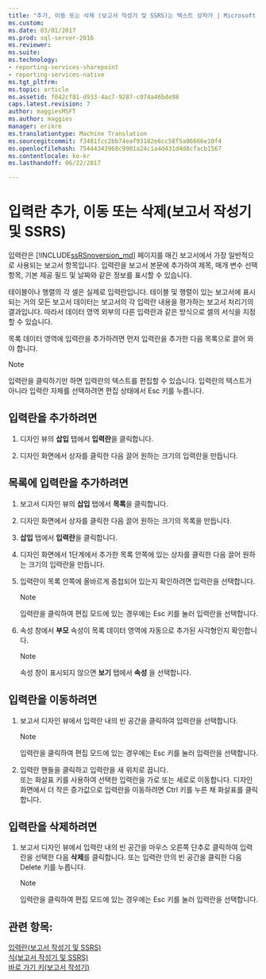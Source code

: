 ```yaml
---
title: "추가, 이동 또는 삭제 (보고서 작성기 및 SSRS)는 텍스트 상자가 | Microsoft Docs"
ms.custom: 
ms.date: 03/01/2017
ms.prod: sql-server-2016
ms.reviewer: 
ms.suite: 
ms.technology:
- reporting-services-sharepoint
- reporting-services-native
ms.tgt_pltfrm: 
ms.topic: article
ms.assetid: f042cf81-d933-4ac7-9287-c074a46bde98
caps.latest.revision: 7
author: maggiesMSFT
ms.author: maggies
manager: erikre
ms.translationtype: Machine Translation
ms.sourcegitcommit: f3481fcc2bb74eaf93182e6cc58f5a06666e10f4
ms.openlocfilehash: 75444343968c9901a24c1a4d431d4d8cfacb1567
ms.contentlocale: ko-kr
ms.lasthandoff: 06/22/2017

---
```

# <a name="add-move-or-delete-a-text-box-report-builder-and-ssrs"></a>입력란 추가, 이동 또는 삭제(보고서 작성기 및 SSRS)
  입력란은 [!INCLUDE[ssRSnoversion_md](../../includes/ssrsnoversion-md.md)] 페이지를 매긴 보고서에서 가장 일반적으로 사용되는 보고서 항목입니다. 입력란을 보고서 본문에 추가하여 제목, 매개 변수 선택 항목, 기본 제공 필드 및 날짜와 같은 정보를 표시할 수 있습니다.  
  
 테이블이나 행렬의 각 셀은 실제로 입력란입니다. 테이블 및 행렬이 있는 보고서에 표시되는 거의 모든 보고서 데이터는 보고서의 각 입력란 내용을 평가하는 보고서 처리기의 결과입니다. 따라서 데이터 영역 외부의 다른 입력란과 같은 방식으로 셀의 서식을 지정할 수 있습니다.  
  
 목록 데이터 영역에 입력란을 추가하려면 먼저 입력란을 추가한 다음 목록으로 끌어 와야 합니다.  
  
> [!NOTE]  
>  입력란을 클릭하기만 하면 입력란의 텍스트를 편집할 수 있습니다. 입력란의 텍스트가 아니라 입력란 자체를 선택하려면 편집 상태에서 Esc 키를 누릅니다.  
  
## <a name="to-add-a-text-box"></a>입력란을 추가하려면  
  
1.  디자인 뷰의 **삽입** 탭에서 **입력란**을 클릭합니다.  
  
2.  디자인 화면에서 상자를 클릭한 다음 끌어 원하는 크기의 입력란을 만듭니다.  
  
## <a name="to-add-a-text-box-in-a-list"></a>목록에 입력란을 추가하려면  
  
1.  보고서 디자인 뷰의 **삽입** 탭에서 **목록**을 클릭합니다.  
  
2.  디자인 화면에서 상자를 클릭한 다음 끌어 원하는 크기의 목록을 만듭니다.  
  
3.  **삽입** 탭에서 **입력란**을 클릭합니다.  
  
4.  디자인 화면에서 1단계에서 추가한 목록 안쪽에 있는 상자를 클릭한 다음 끌어 원하는 크기의 입력란을 만듭니다.   
  
5.  입력란이 목록 안쪽에 올바르게 중첩되어 있는지 확인하려면 입력란을 선택합니다.  
  
    > [!NOTE]  
    >  입력란을 클릭하여 편집 모드에 있는 경우에는 Esc 키를 눌러 입력란을 선택합니다.  
  
6.  속성 창에서 **부모** 속성이 목록 데이터 영역에 자동으로 추가된 사각형인지 확인합니다.  
  
    > [!NOTE]  
    >  속성 창이 표시되지 않으면 **보기** 탭에서 **속성** 을 선택합니다.  
  
## <a name="to-move-a-text-box"></a>입력란을 이동하려면  
  
1.  보고서 디자인 뷰에서 입력란 내의 빈 공간을 클릭하여 입력란을 선택합니다.  
  
    > [!NOTE]  
    >  입력란을 클릭하여 편집 모드에 있는 경우에는 Esc 키를 눌러 입력란을 선택합니다.  
  
2.  입력란 핸들을 클릭하고 입력란을 새 위치로 끕니다.   
    또는 화살표 키를 사용하여 선택한 입력란을 가로 또는 세로로 이동합니다. 디자인 화면에서 더 작은 증가값으로 입력란을 이동하려면 Ctrl 키를 누른 채 화살표를 클릭합니다.  
  
## <a name="to-delete-a-text-box"></a>입력란을 삭제하려면  
  
1.  보고서 디자인 뷰에서 입력란 내의 빈 공간을 마우스 오른쪽 단추로 클릭하여 입력란을 선택한 다음 **삭제**를 클릭합니다. 또는 입력란 안의 빈 공간을 클릭한 다음 Delete 키를 누릅니다.  
  
    > [!NOTE]  
    >  입력란을 클릭하여 편집 모드에 있는 경우에는 Esc 키를 눌러 입력란을 선택합니다.  
  
## <a name="see-also"></a>관련 항목:  
 [입력란&#40;보고서 작성기 및 SSRS&#41;](../../reporting-services/report-design/text-boxes-report-builder-and-ssrs.md)   
 [식&#40;보고서 작성기 및 SSRS&#41;](../../reporting-services/report-design/expressions-report-builder-and-ssrs.md)   
 [바로 가기 키&#40;보고서 작성기&#41;](../../reporting-services/report-builder/keyboard-shortcuts-report-builder.md)  
  
  
